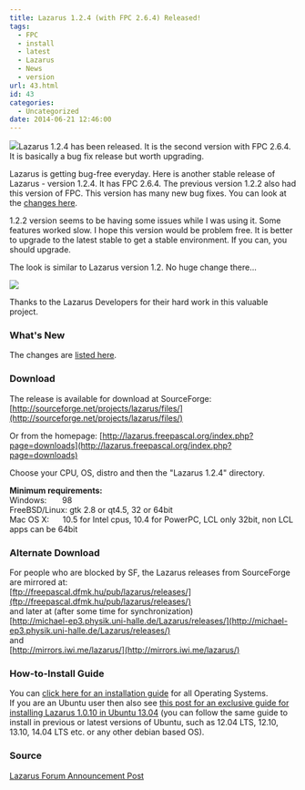 ```yaml
---
title: Lazarus 1.2.4 (with FPC 2.6.4) Released!
tags:
  - FPC
  - install
  - latest
  - Lazarus
  - News
  - version
url: 43.html
id: 43
categories:
  - Uncategorized
date: 2014-06-21 12:46:00
---
```


![](http://3.bp.blogspot.com/-oA9UpWFum6w/Ubtes8bszUI/AAAAAAAABB0/R2a6EWkKgeE/s1600/Lazarus-Logo.png)Lazarus 1.2.4 has been released. It is the second version with FPC 2.6.4. It is basically a bug fix release but worth upgrading.  
  
  
Lazarus is getting bug-free everyday. Here is another stable release of Lazarus - version 1.2.4. It has FPC 2.6.4. The previous version 1.2.2 also had this version of FPC. This version has many new bug fixes. You can look at the [changes here](http://wiki.lazarus.freepascal.org/Lazarus_1.2_fixes_branch#Fixes_for_1.2.4_.28Merged.29).  
  
1.2.2 version seems to be having some issues while I was using it. Some features worked slow. I hope this version would be problem free. It is better to upgrade to the latest stable to get a stable environment. If you can, you should upgrade.  
  
The look is similar to Lazarus version 1.2. No huge change there...  
  
![](http://4.bp.blogspot.com/-BT1tRl9mA5c/U6W29ZrvO7I/AAAAAAAABn4/hSp6RpQ867U/s1600/lazarus-1.2.4-winxp.gif)  
  
Thanks to the Lazarus Developers for their hard work in this valuable project.  
  

### What's New

The changes are [listed here](http://wiki.lazarus.freepascal.org/Lazarus_1.2_fixes_branch#Fixes_for_1.2.4_.28Merged.29).  
  

### Download

The release is available for download at SourceForge:  
[http://sourceforge.net/projects/lazarus/files/](http://sourceforge.net/projects/lazarus/files/)  
  
Or from the homepage: [http://lazarus.freepascal.org/index.php?page=downloads](http://lazarus.freepascal.org/index.php?page=downloads)  
  
Choose your CPU, OS, distro and then the "Lazarus 1.2.4" directory.  
  
**Minimum requirements:**  
Windows:       98  
FreeBSD/Linux: gtk 2.8 or qt4.5, 32 or 64bit  
Mac OS X:      10.5 for Intel cpus, 10.4 for PowerPC, LCL only 32bit, non LCL apps can be 64bit  

### Alternate Download

For people who are blocked by SF, the Lazarus releases from SourceForge are mirrored at:  
[ftp://freepascal.dfmk.hu/pub/lazarus/releases/](ftp://freepascal.dfmk.hu/pub/lazarus/releases/)  
and later at (after some time for synchronization)  
[http://michael-ep3.physik.uni-halle.de/Lazarus/releases/](http://michael-ep3.physik.uni-halle.de/Lazarus/releases/)  
and  
[http://mirrors.iwi.me/lazarus/](http://mirrors.iwi.me/lazarus/)  
  

### How-to-Install Guide

  
You can [click here for an installation guide](http://lazplanet.blogspot.com/2013/03/how-to-install-lazarus.html) for all Operating Systems.  
If you are an Ubuntu user then also see [this post for an exclusive guide for installing Lazarus 1.0.10 in Ubuntu 13.04](http://lazplanet.blogspot.com/2013/05/how-to-install-lazarus-108-on-ubuntu.html) (you can follow the same guide to install in previous or latest versions of Ubuntu, such as 12.04 LTS, 12.10, 13.10, 14.04 LTS etc. or any other debian based OS).  
  

### Source

[Lazarus Forum Announcement Post](http://forum.lazarus.freepascal.org/index.php/topic,24890.0.html)